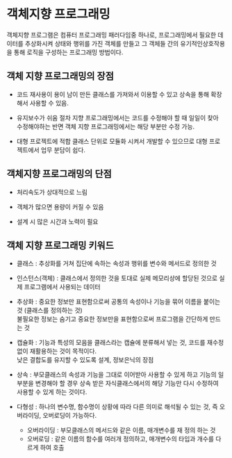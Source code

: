 # 객체지향 프로그래밍

객체지향 프로그램은 컴퓨터 프로그래밍 패러다임중 하나로, 프로그래밍에서 필요한 데이터를 추상화시켜 상태와 행위를 가진 객체를 만들고 그 객체들 간의 유기적인상호작용을 통해 로직을 구성하는 프로그래밍 방법이다.<br>

## 객체 지향 프로그래밍의 장점

- 코드 재사용이 용이
남이 만든 클래스를 가져와서 이용할 수 있고 상속을 통해 확장해서 사용할 수 있음.

- 유지보수가 쉬움
절차 지향 프로그래밍에서는 코드를 수정해야 할 때 일일이 찾아 수정해야하는 반면 객체 지향 프로그래밍에서는 해당 부분만 수정 가능.

- 대형 프로젝트에 적합
클래스 단위로 모듈화 시켜서 개발할 수 있으므로 대형 프로젝트에서 업무 분담이 쉽다.

## 객체지향 프로그래밍의 단점

- 처리속도가 상대적으로 느림

- 객체가 많으면 용량이 커질 수 있음

- 설계 시 많은 시간과 노력이 필요

## 객체 지향 프로그래밍 키워드 

- 클래스 : 추상화를 거쳐 집단에 속하는 속성과 행위를 변수와 메서드로 정의한 것

- 인스턴스(객체) : 클래스에서 정의한 것을 토대로 실제 메모리상에 할당된 것으로 실제 프로그램에서 사용되는 데이터

- 추상화 : 중요한 정보만 표현함으로써 공통의 속성이나 기능을 묶어 이름을 붙이는 것 (클래스를 정의하는 것)<br/>불필요한 정보는 숨기고 중요한 정보만을 표현함으로써 프로그램을 간단하게 만드는 것

- 캡슐화 : 기능과 특성의 모음을 클래스라는 캡슐에 분류해서 넣는 것, 코드를 재수정 없이 재활용하는 것이 목적이다.<br/> 낮은 결합도를 유지할 수 있도록 설계, 정보은닉의 장점

- 상속 : 부모클래스의 속성과 기능을 그대로 이어받아 사용할 수 있게 하고 기능의 일부분을 변경해야 할 경우 상속 받은 자식클래스에서의 해당 기능만 다시 수정하여 사용할 수 있게 하는 것이다.

- 다형성 : 하나의 변수명, 함수명이 상황에 따라 다른 의미로 해석될 수 있는 것, 즉 오버라이딩, 오버로딩이 가능하다.
    - 오버라이딩 : 부모클래스의 메서드와 같은 이름, 매개변수를 재 정의 하는 것
    - 오버로딩 : 같은 이름의 함수를 여러개 정의하고, 매개변수의 타입과 개수를 다르게 하여 호출
